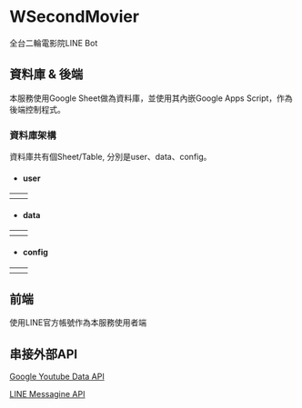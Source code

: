 # WSecondMovier

全台二輪電影院LINE Bot

## 資料庫 & 後端

本服務使用Google Sheet做為資料庫，並使用其內嵌Google Apps Script，作為後端控制程式。

### 資料庫架構

資料庫共有個Sheet/Table, 分別是user、data、config。

+ #### user
<table>
  <tr>
     <th>
     <th>
  </tr>
</table>

+ #### data
<table>
  <tr>
     <th>
     <th>
  </tr>
</table>


+ #### config
<table>
  <tr>
     <th>
     <th>
  </tr>
</table>

## 前端

使用LINE官方帳號作為本服務使用者端

## 串接外部API

[Google Youtube Data API](https://developers.google.com/youtube/v3)

[LINE Messagine API](https://developers.line.biz/en/reference/messaging-api/)
